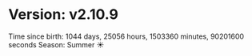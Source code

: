 # Version: v2.10.9
Time since birth: 1044 days, 25056 hours, 1503360 minutes, 90201600 seconds
Season: Summer ☀️
